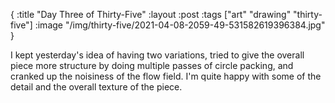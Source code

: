 {
:title "Day Three of Thirty-Five"
:layout :post
:tags ["art" "drawing" "thirty-five"]
:image "/img/thirty-five/2021-04-08-2059-49-531582619396384.jpg"
}

I kept yesterday's idea of having two variations, tried to give the overall piece more structure by doing multiple passes of circle packing, and cranked up the noisiness of the flow field. I'm quite happy with some of the detail and the overall texture of the piece.
